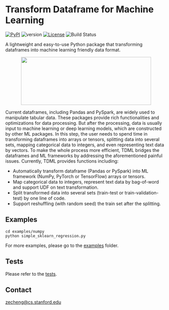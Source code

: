 # Transform Dataframe for Machine Learning

[![PyPI](https://img.shields.io/pypi/v/tdml.svg)](https://pypi.org/project/tdml/) ![version](https://img.shields.io/badge/version-0.1.1-blue) [![License](https://img.shields.io/badge/license-MIT-blue.svg)](https://github.com/zechengz/tdml/blob/master/LICENSE) ![Build Status](https://travis-ci.com/zechengz/tdml.svg)

A lightweight and easy-to-use Python package that transforming dataframes into machine learning friendly data format.

<p align="center">
  <img width="406" height="150" src="https://github.com/zechengz/tdml/blob/master/docs/source/_img/tdml.png">
</p>

Current dataframes, including Pandas and PySpark, are widely used to manipulate tabular data. These packages provide rich functionalities and optimizations for data processing. But after the processing, data is usually input to machine learning or deep learning models, which are constructed by other ML packages. In this step, the user needs to spend time in transforming dataframes into arrays or tensors, splitting data into several sets, mapping categorical data to integers, and even representing text data by vectors. To make the whole process more efficient, TDML bridges the dataframes and ML frameworks by addressing the aforementioned painful issues. Currently, TDML provides functions including:

* Automatically transform dataframe (Pandas or PySpark) into ML framework (NumPy, PyTorch or TensorFlow) arrays or tensors.
* Map categorical data to integers, represent text data by bag-of-word and support UDF on text transformation.
* Split transformed data into several sets (train-test or train-validation-test) by one line of code.
* Support reshuffling (with random seed) the train set after the splitting.

## Examples
```shell
cd examples/numpy
python simple_sklearn_regression.py
```
For more examples, please go to the [examples](./examples) folder.

## Tests
Please refer to the [tests](./tests).

## Contact
[zecheng@cs.stanford.edu](mailto:zecheng@cs.stanford.edu)
